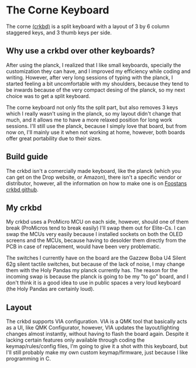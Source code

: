 # The Corne Keyboard

The corne [(crkbd)](https://github.com/foostan/crkbd) is a split keyboard with a layout of 3 by 6 column staggered keys, and 3 thumb keys per side.

## Why use a crkbd over other keyboards?

After using the planck, I realized that I like small keyboards, specially the customization they can have, and I improved my efficiency while coding and writing. 
However, after very long sessions of typing with the planck, I started feeling a bit uncomfortable with my shoulders, because they tend to be inwards because of the 
very compact desing of the planck, so my next choice was to get a split keyboard.

The corne keyboard not only fits the split part, but also removes 3 keys which I really wasn't using in the planck, so my layout didn't change that much, and it allows me to have a more relaxed position for long work sessions. 
I'll still use the planck, because I simply love that board, but from now on, I'll mainly use it when not working at home, however, both boards offer great portability due to their sizes.

## Build guide
The crkbd isn't a comercially made keyboard, like the planck (which you can get on the Drop website, or Amazon), there isn't a specific vendor or distributor, however, all the information on how to make one is on [Foostans crkbd github](https://github.com/foostan/crkbd/blob/master/corne-classic/doc/buildguide_en.md).

## My crkbd
My crkbd uses a ProMicro MCU on each side, however, should one of them break (ProMicros tend to break easily) I'll swap them out for Elite-Cs.
I can swap the MCUs very easily because I installed sockets on both the OLED screens and the MCUs, because having to desolder them directly from the PCB in case of replacement, would have been very problematic.

The switches I currently have on the board are the Gazzew Boba U4 Silent 62g silent tactile switches, but because of the lack of noise, I may change them with the Holy Pandas my planck currently has. The reason for the incoming swap is because the planck is going to be my "to go" board, and I don't think it is a good idea to use in public spaces a very loud keyboard (the Holy Pandas are certainly loud). 

## Layout
The crkbd supports VIA configuration. VIA is a QMK tool that basically acts as a UI, like QMK Configurator, however, VIA updates the layout/lighting changes almost instantly, without having to flash the board again. Despite it lacking certain features only available through coding the keymap/rules/config files, I'm going to give it a shot with this keyboard, but I'll still probably make my own custom keymap/firmware, just because I like programming in C.